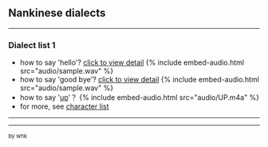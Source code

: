## Nankinese dialects

---

### Dialect list 1

- how to say 'hello'? [click to view detail](/sample_page)
{% include embed-audio.html src="audio/sample.wav" %}
- how to say 'good bye'? [click to view detail](/sample_page)
{% include embed-audio.html src="audio/sample.wav" %}
- how to say '[up](/up_page)'？
{% include embed-audio.html src="audio/UP.m4a" %}
- for more, see [character list](/characterlist_page)

---

 

---
<p style="font-size:11px">by whk</p>

